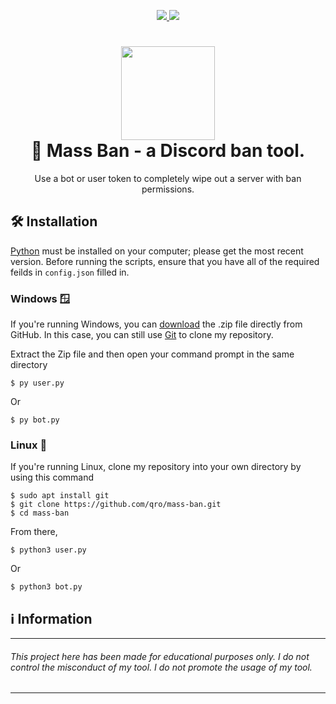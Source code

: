 <p align="center">
	<a href="https://www.python.org/">
    	<img src="https://img.shields.io/badge/python-3.12+-3776AB">
     </a>
     <a href="https://github.com/qro/mass-ban/blob/master/LICENSE">
    	<img src="https://img.shields.io/badge/License-MIT-3776AB">
     </a>
</p>

<h1 align="center">
	<img src="https://www.svgrepo.com/show/353655/discord-icon.svg" width="150px"><br>
    🔨 Mass Ban - a Discord ban tool.
</h1>
<p align="center">
    Use a bot or user token to completely wipe out a server with ban permissions.
 </p>

## 🛠️ Installation
[Python](https://www.python.org/downloads/) must be installed on your computer; please get the most recent version. Before running the scripts, ensure that you have all of the required feilds in `config.json` filled in.

### Windows 🪟
If you're running Windows, you can [download](https://codeload.github.com/qro/mass-ban/zip/refs/heads/master) the .zip file directly from GitHub. In this case, you can still use [Git](https://github.com/git-for-windows/git/releases) to clone my repository. 

Extract the Zip file and then open your command prompt in the same directory
```
$ py user.py
```
Or
```
$ py bot.py
```

### Linux 🐧
If you're running Linux, clone my repository into your own directory by using this command
```
$ sudo apt install git
$ git clone https://github.com/qro/mass-ban.git
$ cd mass-ban
```
From there,
```
$ python3 user.py
```
Or
```
$ python3 bot.py
```

## ℹ️ Information
---
###### This project here has been made for educational purposes only. I do not control the misconduct of my tool. I do not promote the usage of my tool.
---
